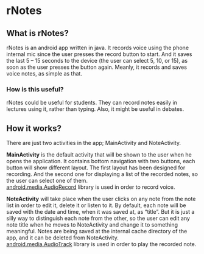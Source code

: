 # rNotes

## What is rNotes?
rNotes is an android app written in java. It records voice using the phone internal mic since the user presses the record button to start. And it saves the last 5 – 15 seconds to the device (the user can select 5, 10, or 15), as soon as the user presses the button again. Meanly, it records and saves voice notes, as simple as that.

### How is this useful?
rNotes could be useful for students. They can record notes easily in lectures using it, rather than typing.  Also, it might be useful in debates.

## How it works?
There are just two activities in the app; MainActivity and NoteActivity.

**MainActivity** is the default activity that will be shown to the user when he opens the application. It contains bottom navigation with two buttons, each button will show different layout.
The first layout has been designed for recording. And the second one for displaying a list of the recorded notes, so the user can select one of them.<br>
[android.media.AudioRecord](https://developer.android.com/reference/android/media/AudioRecord) library is used in order to record voice.

**NoteActivity** will take place when the user clicks on any note from the note list in order to edit it, delete it or listen to it.
By default, each note will be saved with the date and time, when it was saved at, as “title”. But it is just a silly way to distinguish each note from the other, so the user can edit any note title when he moves to NoteActivity and change it to something meaningful.
Notes are being saved at the internal cache directory of the app, and it can be deleted from NoteActivity.<br>
[android.media.AudioTrack](https://developer.android.com/reference/android/media/AudioTrack) library is used in order to play the recorded note.
